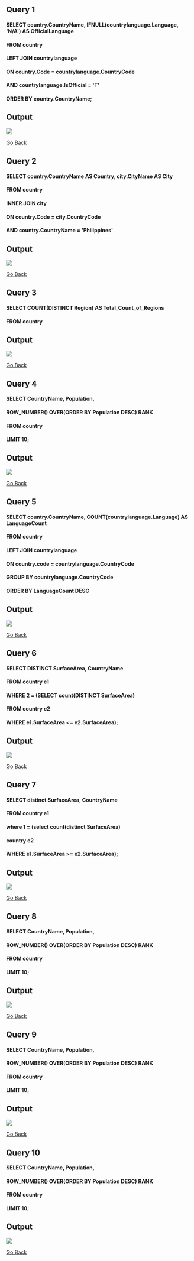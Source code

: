 
## Query 1

#### SELECT country.CountryName, IFNULL(countrylanguage.Language, 'N/A') AS OfficialLanguage
#### FROM country
#### LEFT JOIN countrylanguage
#### ON country.Code = countrylanguage.CountryCode
#### AND countrylanguage.IsOfficial = 'T'
#### ORDER BY country.CountryName;

## Output

![](/images/query1.png)


[Go Back](/README.md/#Query-1)


## Query 2

#### SELECT country.CountryName AS Country, city.CityName AS City
#### FROM country
#### INNER JOIN city
#### ON country.Code = city.CountryCode
#### AND country.CountryName = 'Philippines'

## Output

![](/images/query2.png)

[Go Back](/README.md/#Query-2)

## Query 3

#### SELECT COUNT(DISTINCT Region) AS Total_Count_of_Regions
#### FROM country

## Output

![](/images/query3.png)

[Go Back](/README.md/#Query-3)

## Query 4

#### SELECT CountryName, Population,
#### ROW_NUMBER() OVER(ORDER BY Population DESC) RANK
#### FROM country
#### LIMIT 10;

## Output

![](/images/query4.png)

[Go Back](/README.md/#Query-4)

## Query 5

#### SELECT country.CountryName, COUNT(countrylanguage.Language) AS LanguageCount
#### FROM country
#### LEFT JOIN countrylanguage
#### ON country.code = countrylanguage.CountryCode
#### GROUP BY countrylanguage.CountryCode
#### ORDER BY LanguageCount DESC

## Output

![](/images/query5.png)

[Go Back](/README.md/#Query-5)


## Query 6

#### SELECT DISTINCT SurfaceArea, CountryName 
#### FROM country e1 
#### WHERE 2 = (SELECT count(DISTINCT SurfaceArea) 
#### FROM country e2 
#### WHERE e1.SurfaceArea <= e2.SurfaceArea);

## Output

![](/images/query6.png)

[Go Back](/README.md/#Query-6)

## Query 7

#### SELECT distinct SurfaceArea, CountryName
#### FROM country e1 
#### where 1 = (select count(distinct SurfaceArea) 
#### country e2 
#### WHERE e1.SurfaceArea >= e2.SurfaceArea);

## Output

![](/images/query7.png)

[Go Back](/README.md/#Query-7)

## Query 8

#### SELECT CountryName, Population,
#### ROW_NUMBER() OVER(ORDER BY Population DESC) RANK
#### FROM country
#### LIMIT 10;

## Output

![](/images/query8.png)

[Go Back](/README.md/#Query-8)

## Query 9

#### SELECT CountryName, Population,
#### ROW_NUMBER() OVER(ORDER BY Population DESC) RANK
#### FROM country
#### LIMIT 10;

## Output

![](/images/query9.png)

[Go Back](/README.md/#Query-9)

## Query 10

#### SELECT CountryName, Population,
#### ROW_NUMBER() OVER(ORDER BY Population DESC) RANK
#### FROM country
#### LIMIT 10;

## Output

![](/images/query10.png)

[Go Back](/README.md/#Query-10)
